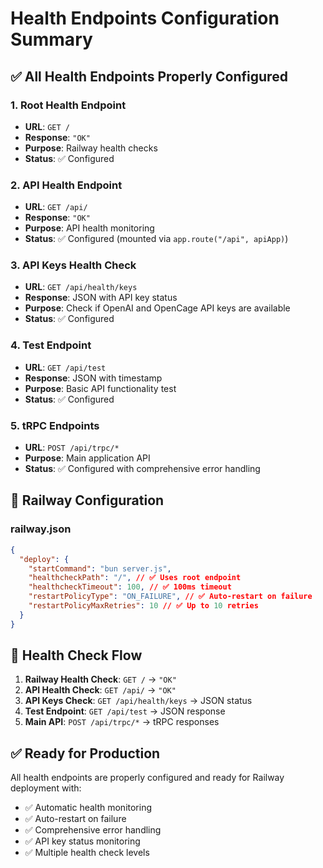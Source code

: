 # Health Endpoints Configuration Summary

## ✅ **All Health Endpoints Properly Configured**

### 1. Root Health Endpoint

- **URL**: `GET /`
- **Response**: `"OK"`
- **Purpose**: Railway health checks
- **Status**: ✅ Configured

### 2. API Health Endpoint

- **URL**: `GET /api/`
- **Response**: `"OK"`
- **Purpose**: API health monitoring
- **Status**: ✅ Configured (mounted via `app.route("/api", apiApp)`)

### 3. API Keys Health Check

- **URL**: `GET /api/health/keys`
- **Response**: JSON with API key status
- **Purpose**: Check if OpenAI and OpenCage API keys are available
- **Status**: ✅ Configured

### 4. Test Endpoint

- **URL**: `GET /api/test`
- **Response**: JSON with timestamp
- **Purpose**: Basic API functionality test
- **Status**: ✅ Configured

### 5. tRPC Endpoints

- **URL**: `POST /api/trpc/*`
- **Purpose**: Main application API
- **Status**: ✅ Configured with comprehensive error handling

## 🎯 **Railway Configuration**

### railway.json

```json
{
  "deploy": {
    "startCommand": "bun server.js",
    "healthcheckPath": "/", // ✅ Uses root endpoint
    "healthcheckTimeout": 100, // ✅ 100ms timeout
    "restartPolicyType": "ON_FAILURE", // ✅ Auto-restart on failure
    "restartPolicyMaxRetries": 10 // ✅ Up to 10 retries
  }
}
```

## 🚀 **Health Check Flow**

1. **Railway Health Check**: `GET /` → `"OK"`
2. **API Health Check**: `GET /api/` → `"OK"`
3. **API Keys Check**: `GET /api/health/keys` → JSON status
4. **Test Endpoint**: `GET /api/test` → JSON response
5. **Main API**: `POST /api/trpc/*` → tRPC responses

## ✅ **Ready for Production**

All health endpoints are properly configured and ready for Railway deployment with:

- ✅ Automatic health monitoring
- ✅ Auto-restart on failure
- ✅ Comprehensive error handling
- ✅ API key status monitoring
- ✅ Multiple health check levels
